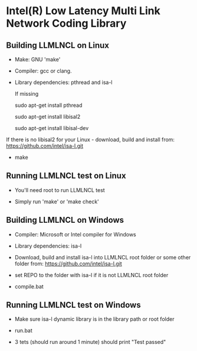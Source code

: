 Intel(R) Low Latency Multi Link Network Coding Library
=================================================

Building LLMLNCL on Linux
--------------

* Make: GNU 'make'

* Compiler: gcc or clang.

* Library dependencies: pthread and isa-l

  If missing

  sudo apt-get install pthread

  sudo apt-get install libisal2

  sudo apt-get install libisal-dev

If there is no libisal2 for your Linux - download, build and install from:
https://github.com/intel/isa-l.git

* make

Running LLMLNCL test on Linux
--------------

* You'll need root to run LLMLNCL test

* Simply run 'make' or 'make check'


Building LLMLNCL on Windows
--------------

* Compiler: Microsoft or Intel compiler for Windows

* Library dependencies: isa-l

* Download, build and install isa-l into LLMLNCL root folder or some other folder from:
  https://github.com/intel/isa-l.git

* set REPO to the folder with isa-l if it is not LLMLNCL root folder

* compile.bat

Running LLMLNCL test on Windows
--------------

* Make sure isa-l dynamic library is in the library path or root folder

* run.bat

* 3 tets (should run around 1 minute) should print "Test passed"
